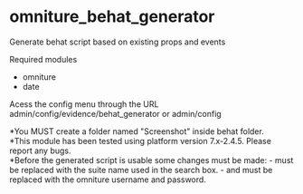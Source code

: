 # omniture_behat_generator
Generate behat script based on existing props and events

Required modules
  - omniture
  - date
  
Acess the config menu through the URL admin/config/evidence/behat_generator or admin/config

*You MUST create a folder named "Screenshot" inside behat folder.<br>
*This module has been tested using platform version 7.x-2.4.5. Please report any bugs.<br>
*Before the generated script is usable some changes must be made: 
  -<suitename> must be replaced with the suite name used in the search box.
  -<InsertUsernameHere> and <InsertPasswordHere> must be replaced with the omniture username and password. 
